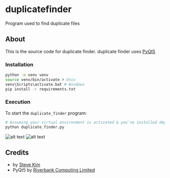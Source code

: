# duplicatefinder
Program used to find duplicate files

## About
This is the source code for duplicate finder.
duplicate finder uses [PyQt5](https://pypi.org/project/PyQt5/)

### Installation

```bash
python -m venv venv
source venv/bin/activate # Unix
venv\Scripts\activate.bat # Windows
pip install -r requirements.txt
```

### Execution

To start the `duplicate_finder` program:

```bash
# Assuming your virtual environment is activated & you've installed dependencies
python duplicate_finder.py
```

![alt text](https://images.squarespace-cdn.com/content/v1/58d44717bf629a6b1ddf7ae3/1581640067850-M4WKMVCVD8TYL24OCKU5/ke17ZwdGBToddI8pDm48kPg2HUbQbE20LxCWQRbHzHFZw-zPPgdn4jUwVcJE1ZvWQUxwkmyExglNqGp0IvTJZamWLI2zvYWH8K3-s_4yszcp2ryTI0HqTOaaUohrI8PI-pLKe00VS3tKm610XwJW0rhO01CydE9oewYZtMKT_50/search+options.PNG?format=1000w)
![alt text](https://images.squarespace-cdn.com/content/v1/58d44717bf629a6b1ddf7ae3/1581640151975-VMRQ4DNYF7TW66XWM7ZU/ke17ZwdGBToddI8pDm48kEbjnRZ_72Hkslg_yqqV7xpZw-zPPgdn4jUwVcJE1ZvWQUxwkmyExglNqGp0IvTJZamWLI2zvYWH8K3-s_4yszcp2ryTI0HqTOaaUohrI8PIcj9yoXtFOgqQ6mqWLOx1mlhF7IEQmyASw0sDrrnb0TU/options.PNG?format=1000w)

## Credits
- by [Steve Kim](https://www.sbstevekim.com/)
- PyQt5 by [Riverbank Computing Limited](https://www.riverbankcomputing.com/software/pyqt/)
